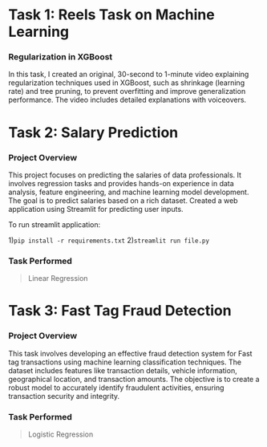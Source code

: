 # Task 1: Reels Task on Machine Learning

### Regularization in XGBoost
In this task, I created an original, 30-second to 1-minute video explaining regularization techniques used in XGBoost, such as shrinkage (learning rate) and tree pruning, to prevent overfitting and improve generalization performance. The video includes detailed explanations with voiceovers.

# Task 2: Salary Prediction

### Project Overview
This project focuses on predicting the salaries of data professionals. It involves regression tasks and provides hands-on experience in data analysis, feature engineering, and machine learning model development. The goal is to predict salaries based on a rich dataset. Created a web application using Streamlit for predicting user inputs.

To run streamlit application:

1)`pip install -r requirements.txt`
2)`streamlit run file.py`

### Task Performed
> Linear Regression

# Task 3: Fast Tag Fraud Detection

### Project Overview
This task involves developing an effective fraud detection system for Fast tag transactions using machine learning classification techniques. The dataset includes features like transaction details, vehicle information, geographical location, and transaction amounts. The objective is to create a robust model to accurately identify fraudulent activities, ensuring transaction security and integrity.

### Task Performed
> Logistic Regression
